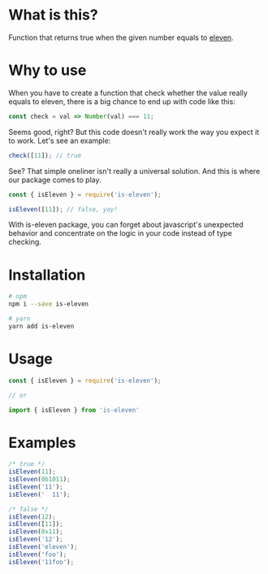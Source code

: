 # What is this?

Function that returns true when the given number equals to
[eleven](https://youtu.be/NMS2VnDveP8).

# Why to use

When you have to create a function that check whether the value really 
equals to eleven, there is a big chance to end up with code like this:

```js
const check = val => Number(val) === 11;
```

Seems good, right? But this code doesn't really work the way you expect 
it to work. Let's see an example:

```js
check([11]); // true
```

See? That simple oneliner isn't really a universal solution. And this is
where our package comes to play.

```js
const { isEleven } = require('is-eleven');

isEleven([11]); // false, yay!
```

With is-eleven package, you can forget about javascript's unexpected
behavior and concentrate on the logic in your code instead of type 
checking.

# Installation

```bash
# npm
npm i --save is-eleven

# yarn
yarn add is-eleven
```

# Usage

```js
const { isEleven } = require('is-eleven');

// or

import { isEleven } from 'is-eleven'
```
# Examples

```js
/* true */
isEleven(11);
isEleven(0b1011);
isEleven('11');
isEleven('  11');

/* false */
isEleven(12);
isEleven([11]);
isEleven(0x11);
isEleven('12');
isEleven('eleven');
isEleven('foo');
isEleven('11foo');
```
